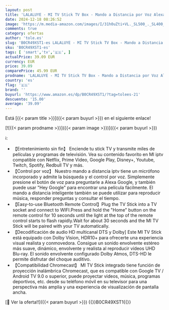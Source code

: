 ```yaml
---
layout: post
title: 'LALALUYE - MI TV Stick TV Box - Mando a Distancia por Voz Alexa  TV Stick 2K Boitier Iptv Smart TV Compatible con Google Chromecast  Google Assistant  Android TV Box con Sonido Dolby Vision/Panorama y HDR10+'
date: 2024-12-18 08:26:52
image: 'https://m.media-amazon.com/images/I/31h0uZti+VL._SL500_._SL400_.jpg'
comments: true
category: ofertas
author: 'tole.es'
slug: 'B0CR49XST1-es LALALUYE - MI TV Stick TV Box - Mando a Distancia por Voz...'
sku: 'B0CR49XST1-es'
tags: [ 'smart','tv','🇪🇸', ]
actualPrice: 39.09 EUR
currency: EUR
price: 39.09
comparePrice: 45.99 EUR
prodname: 'LALALUYE - MI TV Stick TV Box - Mando a Distancia por Voz Alexa  TV Stick 2K Boitier Iptv Smart TV Compatible con Google Chromecast  Google Assistant  Android TV Box con Sonido Dolby Vision/Panorama y HDR10+'
country: 'es'
flag: '🇪🇸'
brand: ''
buyurl: 'https://www.amazon.es/dp/B0CR49XST1/?tag=tolees-21'
descuento: '15.00'
average: '39.09'
---
```


Está [{{< param title >}}]({{< param buyurl >}}) en el siguiente enlace!

[![{{< param prodname >}}]({{< param image >}})]({{< param buyurl >}})

ℹ️:

- 【Entretenimiento sin fin】 Enciende tu stick TV y transmite miles de películas y programas de televisión. Vea su contenido favorito en MI iptv compatible con Netflix, Prime Video, Google Play, Disney+, Youtube, Twitch, Spotify, Redbull TV y más.
- 【Control por voz】 Nuestro mando a distancia iptv tiene un micrófono incorporado y admite la búsqueda y el control por voz. Simplemente presione el botón de voz para preguntarle a Alexa Google, y también puede usar "Hey Google" para encontrar una película fácilmente. El mando a distancia inteligente también se puede utilizar para reproducir música, responder preguntas y consultar el tiempo.
- 【Easy-to-use Bluetooth Remote Control】Plug the TV Stick into a TV socket and connect to WIFI.Press and hold the "Home" button on the remote control for 10 seconds until the light at the top of the remote control starts to flash rapidly.Wait for about 30 seconds and the MI TV Stick will be paired with your TV automatically.
- 【Decodificación de audio HD multicanal DTS y Dolby] Este MI TV Stick está equipado con Dolby Vision, HDR10+ para ofrecerte una experiencia visual realista y conmovedora. Consigue un sonido envolvente estéreo más suave, dinámico, envolvente y realista al reproducir vídeos UHD Blu-ray. El sonido envolvente configurado Dolby Atmos, DTS-HD le permite disfrutar del choque auditivo.
- 【Compatibilidad Chromecast】 MI TV Stick integrado tiene función de proyección inalámbrica Chromecast, que es compatible con Google TV / Android TV 9.0 o superior, puede proyectar videos, música, programas deportivos, etc. desde su teléfono móvil en su televisor para una perspectiva más amplia y una experiencia de visualización de pantalla ancha.

[🛒 Ver la oferta!!]({{< param buyurl >}})
{{<world>}}B0CR49XST1{{</world>}}
